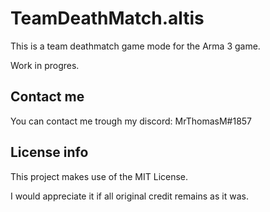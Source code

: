 # TeamDeathMatch.altis
This is a team deathmatch game mode for the Arma 3 game.

Work in progres.

## Contact me
You can contact me trough my discord: MrThomasM#1857

## License info
This project makes use of the MIT License.

I would appreciate it if all original credit remains as it was.
